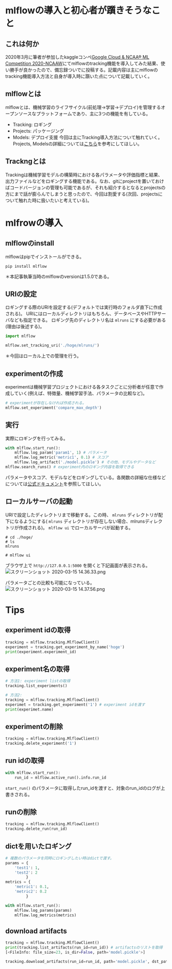 # mlflowの導入と初心者が躓きそうなこと

## これは何か
2020年3月に筆者が参加したkaggleコンペ[Google Cloud & NCAA® ML Competition 2020-NCAAW](https://www.kaggle.com/c/google-cloud-ncaa-march-madness-2020-division-1-womens-tournament)にてmlflowのtracking機能を導入してみた結果、使い勝手が良かったので、備忘録ついでに投稿する。記載内容は主にmlflowのtracking機能導入方法と自身が導入時に躓いた点について記載していく。

## mlflowとは
mlflowとは、機械学習のライフサイクル(前処理→学習→デプロイ)を管理するオープンソースなプラットフォームであり、主に3つの機能を有している。
- Tracking: ロギング
- Projects: パッケージング
- Models: デプロイ支援
今回は主にTracking導入方法について触れていく。Projects, Modelsの詳細については[こちら](https://mlflow.org/)を参考にしてほしい。

## Trackngとは
Trackingは機械学習モデルの構築時における各パラメータや評価指標と結果、出力ファイルなどをロギングする機能である。なお、gitにprojectを置いておけばコードバージョンの管理も可能であるが、それも紹介するとなるとprojectsの方にまで話が膨らんでしまうと思ったので、今回は割愛する(次回、projectsについて触れた時に扱いたいと考えている)。

# mlfrowの導入
## mlflowのinstall
mlflowはpipでインストールができる。
```
pip install mlflow
``` 
＊本記事執筆当時のmlflowのversionは1.5.0である。

## URIの設定
ロギングする際のURIを設定する(デフォルトでは実行時のフォルダ直下に作成される)。
URIにはローカルディレクトリはもちろん、データベースやHTTPサーバなども指定できる。
ロギング先のディレクトリ名は `mlruns` にする必要がある(理由は後述する)。


``` python
import mlflow

mlflow.set_tracking_uri('./hoge/mlruns/')
```
＊今回はローカル上での管理を行う。

## experimentの作成
experimentは機械学習プロジェクトにおける各タスクごとに分析者が任意で作成していく(例えば、特徴量、機械学習手法、パラメータの比較など)。
``` python
# experimentが存在しなければ作成される。
mlflow.set_experiment('compare_max_depth')
```

## 実行
実際にロギングを行ってみる。

``` python
with mlflow.start_run():
    mlflow.log_param('param1', 1) # パラメータ
    mlflow.log_metric('metric1', 0.1) # スコア
    mlflow.log_artifact('./model.pickle') # その他、モデルやデータなど
mlflow.search_runs() # experiment内のロギング内容を取得できる
```
パラメータやスコア、モデルなどをロギングしている。各関数の詳細な仕様などについては[公式ドキュメント](https://www.mlflow.org/docs/latest/tracking.html)を参照してほしい。

## ローカルサーバの起動
URIで設定したディレクトリまで移動する。この時、 `mlruns` ディレクトリが配下になるようにする( `mlruns` ディレクトリが存在しない場合、mlrunsディレクトリが作成される)。
`mlflow ui` でローカルサーバが起動する。
``` shell
# cd ./hoge/
# ls
mlruns

# mlflow ui
```
ブラウザ上で `http://127.0.0.1:5000` を開くと下記画面が表示される。
![スクリーンショット 2020-03-15 14.36.33.png](https://qiita-image-store.s3.ap-northeast-1.amazonaws.com/0/586627/c29812af-406d-cfda-9563-0b8a1969bdcb.png)

パラメータごとの比較も可能になっている。
![スクリーンショット 2020-03-15 14.37.56.png](https://qiita-image-store.s3.ap-northeast-1.amazonaws.com/0/586627/0e677eef-c4d5-ee3a-c093-cf616320e45e.png)


# Tips
## experiment idの取得
``` python
tracking = mlflow.tracking.MlflowClient()
experiment = tracking.get_experiment_by_name('hoge')
print(experiment.experiment_id)
```

## experiment名の取得
``` python
# 方法1: experiment listの取得
tracking.list_experiments()

# 方法2: 
tracking = mlflow.tracking.MlflowClient()
experimet = tracking.get_experiment('1') # experiment idを渡す
print(experimet.name)
```

## experimentの削除
```python
tracking = mlflow.tracking.MlflowClient()
tracking.delete_experiment('1')
```

## run idの取得
``` python
with mlflow.start_run():
    run_id = mlflow.active_run().info.run_id
```
`start_run()` のパラメータに取得したrun_idを渡すと、対象のrun_idのログが上書きされる。

## runの削除
``` python
tracking = mlflow.tracking.MlflowClient()
tracking.delete_run(run_id)
```

## dictを用いたロギング
``` python
# 複数のパラメータを同時にロギングしたい時はdictで渡す。
params = {
    'test1': 1,
    'test2': 2
         }
metrics = {
    'metric1': 0.1,
    'metric2': 0.2
         }

with mlflow.start_run():
    mlflow.log_params(params)
    mlflow.log_metrics(metrics)
```

## download artifacts
``` python
tracking = mlflow.tracking.MlflowClient()
print(tracking.list_artifacts(run_id=run_id)) # artifactsのリストを取得
[<FileInfo: file_size=23, is_dir=False, path='model.pickle'>]

tracking.download_artifacts(run_id=run_id, path='model.pickle', dst_path='./')
```
